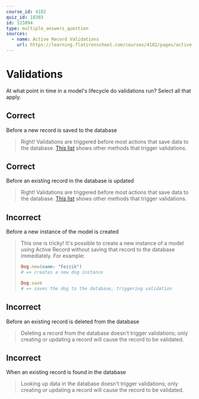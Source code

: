 ```yaml
---
course_id: 4182
quiz_id: 18303
id: 123894
type: multiple_answers_question
sources:
  - name: Active Record Validations
    url: https://learning.flatironschool.com/courses/4182/pages/active-record-validations
---
```


# Validations

At what point in time in a model's lifecycle do validations run? Select all that
apply.

## Correct

Before a new record is saved to the database

> Right! Validations are triggered before most actions that save data to the
> database.
> [This list](https://guides.rubyonrails.org/active_record_validations.html#when-does-validation-happen-questionmark)
> shows other methods that trigger validations.

## Correct

Before an existing record in the database is updated

> Right! Validations are triggered before most actions that save data to the
> database.
> [This list](https://guides.rubyonrails.org/active_record_validations.html#when-does-validation-happen-questionmark)
> shows other methods that trigger validations.

## Incorrect

Before a new instance of the model is created

> This one is tricky! It's possible to create a new instance of a model using
> Active Record without saving that record to the database immediately. For
> example:
>
> ```rb
> Dog.new(name: "Fezzik")
> # => creates a new dog instance
>
> Dog.save
> # => saves the dog to the database, triggering validation
> ```

## Incorrect

Before an existing record is deleted from the database

> Deleting a record from the database doesn't trigger validations; only creating
> or updating a record will cause the record to be validated.

## Incorrect

When an existing record is found in the database

> Looking up data in the database doesn't trigger validations; only creating or
> updating a record will cause the record to be validated.
